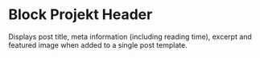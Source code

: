 # Block Projekt Header

Displays post title, meta information (including reading time), excerpt and featured image when added to a single post template.
